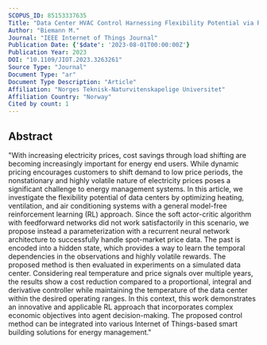 ```yaml
---
SCOPUS_ID: 85153337635
Title: "Data Center HVAC Control Harnessing Flexibility Potential via Real-Time Pricing Cost Optimization Using Reinforcement Learning"
Author: "Biemann M."
Journal: "IEEE Internet of Things Journal"
Publication Date: {'$date': '2023-08-01T00:00:00Z'}
Publication Year: 2023
DOI: "10.1109/JIOT.2023.3263261"
Source Type: "Journal"
Document Type: "ar"
Document Type Description: "Article"
Affiliation: "Norges Teknisk-Naturvitenskapelige Universitet"
Affiliation Country: "Norway"
Cited by count: 1
---
```


## Abstract
"With increasing electricity prices, cost savings through load shifting are becoming increasingly important for energy end users. While dynamic pricing encourages customers to shift demand to low price periods, the nonstationary and highly volatile nature of electricity prices poses a significant challenge to energy management systems. In this article, we investigate the flexibility potential of data centers by optimizing heating, ventilation, and air conditioning systems with a general model-free reinforcement learning (RL) approach. Since the soft actor-critic algorithm with feedforward networks did not work satisfactorily in this scenario, we propose instead a parameterization with a recurrent neural network architecture to successfully handle spot-market price data. The past is encoded into a hidden state, which provides a way to learn the temporal dependencies in the observations and highly volatile rewards. The proposed method is then evaluated in experiments on a simulated data center. Considering real temperature and price signals over multiple years, the results show a cost reduction compared to a proportional, integral and derivative controller while maintaining the temperature of the data center within the desired operating ranges. In this context, this work demonstrates an innovative and applicable RL approach that incorporates complex economic objectives into agent decision-making. The proposed control method can be integrated into various Internet of Things-based smart building solutions for energy management."
